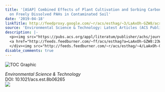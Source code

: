 ```yaml
---
title: '[ASAP] Combined Effects of Plant Cultivation and Sorbing Carbon Amendments
  on Freely Dissolved PAHs in Contaminated Soil'
date: '2019-04-18'
linkTitle: http://feedproxy.google.com/~r/acs/esthag/~3/LaAxOh-GZW8/acs.est.8b06265
source: 'Environmental Science & Technology: Latest Articles (ACS Publications)'
description: |-
  <p><img src="https://pubs.acs.org/appl/literatum/publisher/achs/journals/content/esthag/0/esthag.ahead-of-print/acs.est.8b06265/20190417/images/medium/es-2018-06265z_0004.gif" alt="TOC Graphic"/></p><div><cite>Environmental Science & Technology</cite></div><div>DOI: 10.1021/acs.est.8b06265</div><div class="feedflare">
  <a href="http://feeds.feedburner.com/~ff/acs/esthag?a=LaAxOh-GZW8:23Wg4xMAWyQ:yIl2AUoC8zA"><img src="http://feeds.feedburner.com/~ff/acs/esthag?d=yIl2AUoC8zA" border="0"></img></a>
  </div><img src="http://feeds.feedburner.com/~r/acs/esthag/~4/LaAxOh-GZW8" height="1" width="1" ...
disable_comments: true
---
```

<p><img src="https://pubs.acs.org/appl/literatum/publisher/achs/journals/content/esthag/0/esthag.ahead-of-print/acs.est.8b06265/20190417/images/medium/es-2018-06265z_0004.gif" alt="TOC Graphic"/></p><div><cite>Environmental Science & Technology</cite></div><div>DOI: 10.1021/acs.est.8b06265</div><div class="feedflare">
<a href="http://feeds.feedburner.com/~ff/acs/esthag?a=LaAxOh-GZW8:23Wg4xMAWyQ:yIl2AUoC8zA"><img src="http://feeds.feedburner.com/~ff/acs/esthag?d=yIl2AUoC8zA" border="0"></img></a>
</div><img src="http://feeds.feedburner.com/~r/acs/esthag/~4/LaAxOh-GZW8" height="1" width="1" ...